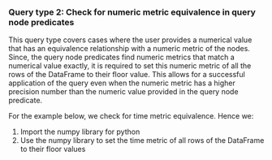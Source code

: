### Query type 2: Check for numeric metric equivalence in query node predicates

This query type covers cases where the user provides a numerical value that has an equivalence relationship with a numeric metric of the nodes. Since, the query node predicates find numeric metrics that match a numerical value exactly, it is required to set this numeric metric of all the rows of the DataFrame to their floor value. This allows for a successful application of the query even when the numeric metric has a higher precision number than the numeric value provided in the query node predicate.

For the example below, we check for time metric equivalence. Hence we:

1. Import the numpy library for python
2. Use the numpy library to set the time metric of all rows of the DataFrame to their floor values


